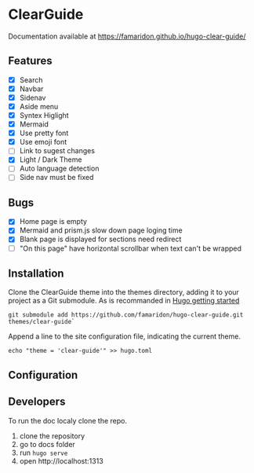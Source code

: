 # ClearGuide
Documentation available at https://famaridon.github.io/hugo-clear-guide/
## Features

* [x] Search
* [x] Navbar
* [x] Sidenav
* [x] Aside menu
* [x] Syntex Higlight
* [x] Mermaid
* [x] Use pretty font
* [x] Use emoji font
* [ ] Link to sugest changes
* [x] Light / Dark Theme
* [ ] Auto language detection
* [ ] Side nav must be fixed
  
## Bugs

* [x] Home page is empty
* [x] Mermaid and prism.js slow down page loging time
* [x] Blank page is displayed for sections need redirect
* [ ] "On this page" have horizontal scrollbar when text can't be wrapped

## Installation
Clone the ClearGuide theme into the themes directory, adding it to your project as a Git submodule. As is recommanded in [Hugo getting started](https://gohugo.io/getting-started/quick-start/)

```
git submodule add https://github.com/famaridon/hugo-clear-guide.git themes/clear-guide`
```

Append a line to the site configuration file, indicating the current theme.

```
echo "theme = 'clear-guide'" >> hugo.toml
```

## Configuration

## Developers

To run the doc localy clone the repo.

1. clone the repository
2. go to docs folder
3. run ```hugo serve```
4. open http://localhost:1313
